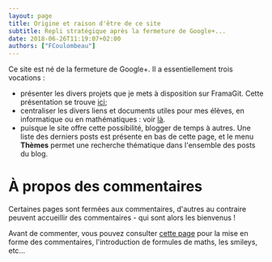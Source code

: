 ```yaml
---
layout: page
title: Origine et raison d'être de ce site
subtitle: Repli stratégique après la fermeture de Google+...
date: 2018-06-26T11:19:07+02:00
authors: ["FCoulombeau"]
---
```


Ce site est né de la fermeture de Google+. Il a essentiellement trois vocations :

- présenter les divers projets que je mets à disposition sur FramaGit. Cette présentation se trouve [ici](/git/);
- centraliser les divers liens et documents utiles pour mes élèves, en informatique ou en mathématiques : voir [là](/enseignement/).
- puisque le site offre cette possibilité, blogger de temps à autres. Une liste des derniers posts est présente en bas de cette page, et le menu **Thèmes** permet une recherche thématique dans l'ensemble des posts du blog.

# À propos des commentaires

Certaines pages sont fermées aux commentaires, d'autres au contraire peuvent accueillir des commentaires - qui sont alors les bienvenus !

Avant de commenter, vous pouvez consulter [cette page](/commentpolicy/) pour la mise en forme des commentaires, l'introduction de formules de maths, les smileys, etc...